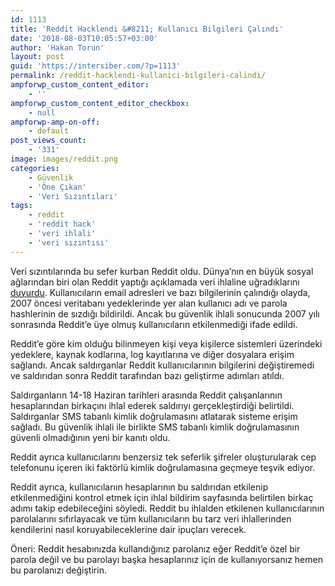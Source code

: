 ```yaml
---
id: 1113
title: 'Reddit Hacklendi &#8211; Kullanıcı Bilgileri Çalındı'
date: '2018-08-03T10:05:57+03:00'
author: 'Hakan Torun'
layout: post
guid: 'https://intersiber.com/?p=1113'
permalink: /reddit-hacklendi-kullanici-bilgileri-calindi/
ampforwp_custom_content_editor:
    - ''
ampforwp_custom_content_editor_checkbox:
    - null
ampforwp-amp-on-off:
    - default
post_views_count:
    - '331'
image: images/reddit.png
categories:
    - Güvenlik
    - 'Öne Çıkan'
    - 'Veri Sızıntıları'
tags:
    - reddit
    - 'reddit hack'
    - 'veri ihlali'
    - 'veri sızıntısı'
---
```


Veri sızıntılarında bu sefer kurban Reddit oldu. Dünya’nın en büyük sosyal ağlarından biri olan Reddit yaptığı açıklamada veri ihlaline uğradıklarını [duyurdu](https://www.reddit.com/r/announcements/comments/93qnm5/we_had_a_security_incident_heres_what_you_need_to/). Kullanıcıların email adresleri ve bazı bilgilerinin çalındığı olayda, 2007 öncesi veritabanı yedeklerinde yer alan kullanıcı adı ve parola hashlerinin de sızdığı bildirildi. Ancak bu güvenlik ihlali sonucunda 2007 yılı sonrasında Reddit’e üye olmuş kullanıcıların etkilenmediği ifade edildi.

Reddit’e göre kim olduğu bilinmeyen kişi veya kişilerce sistemleri üzerindeki yedeklere, kaynak kodlarına, log kayıtlarına ve diğer dosyalara erişim sağlandı. Ancak saldırganlar Reddit kullanıcılarının bilgilerini değiştiremedi ve saldırıdan sonra Reddit tarafından bazı geliştirme adımları atıldı.

Saldırganların 14-18 Haziran tarihleri arasında Reddit çalışanlarının hesaplarından birkaçını ihlal ederek saldırıyı gerçekleştirdiği belirtildi. Saldırganlar SMS tabanlı kimlik doğrulamasını atlatarak sisteme erişim sağladı. Bu güvenlik ihlali ile birlikte SMS tabanlı kimlik doğrulamasının güvenli olmadığının yeni bir kanıtı oldu.

Reddit ayrıca kullanıcılarını benzersiz tek seferlik şifreler oluşturularak cep telefonunu içeren iki faktörlü kimlik doğrulamasına geçmeye teşvik ediyor.

Reddit ayrıca, kullanıcılarıın hesaplarının bu saldırıdan etkilenip etkilenmediğini kontrol etmek için ihlal bildirim sayfasında belirtilen birkaç adımı takip edebileceğini söyledi. Reddit bu ihlalden etkilenen kullanıcılarının parolalarını sıfırlayacak ve tüm kullanıcıların bu tarz veri ihlallerinden kendilerini nasıl koruyabileceklerine dair ipuçları verecek.

Öneri: Reddit hesabınızda kullandığınız parolanız eğer Reddit’e özel bir parola değil ve bu parolayı başka hesaplarınız için de kullanıyorsanız hemen bu parolanızı değiştirin.